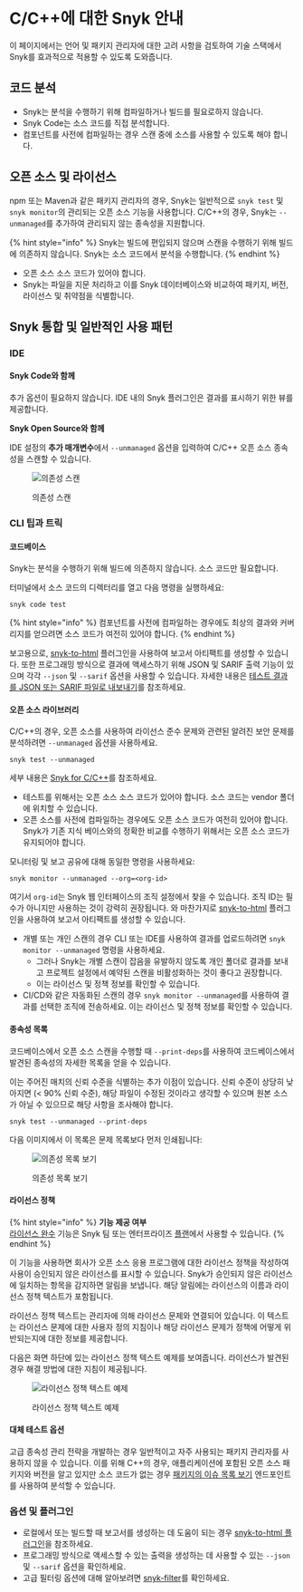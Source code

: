 # C/C++에 대한 Snyk 안내

이 페이지에서는 언어 및 패키지 관리자에 대한 고려 사항을 검토하여 기술 스택에서 Snyk를 효과적으로 적용할 수 있도록 도와줍니다.

## 코드 분석

* Snyk는 분석을 수행하기 위해 컴파일하거나 빌드를 필요로하지 않습니다.
* Snyk Code는 소스 코드를 직접 분석합니다.
* 컴포넌트를 사전에 컴파일하는 경우 스캔 중에 소스를 사용할 수 있도록 해야 합니다.

## 오픈 소스 및 라이선스

npm 또는 Maven과 같은 패키지 관리자의 경우, Snyk는 일반적으로 `snyk test` 및 `snyk monitor`의 관리되는 오픈 소스 기능을 사용합니다. C/C++의 경우, Snyk는 `--unmanaged`를 추가하여 관리되지 않는 종속성을 지원합니다.

{% hint style="info" %}
Snyk는 빌드에 편입되지 않으며 스캔을 수행하기 위해 빌드에 의존하지 않습니다. Snyk는 소스 코드에서 분석을 수행합니다.
{% endhint %}

* 오픈 소스 소스 코드가 있어야 합니다.
* Snyk는 파일을 지문 처리하고 이를 Snyk 데이터베이스와 비교하여 패키지, 버전, 라이선스 및 취약점을 식별합니다.

## Snyk 통합 및 일반적인 사용 패턴

### IDE

#### Snyk Code와 함께

추가 옵션이 필요하지 않습니다. IDE 내의 Snyk 플러그인은 결과를 표시하기 위한 뷰를 제공합니다.

**Snyk Open Source와 함께**

IDE 설정의 **추가 매개변수**에서 `--unmanaged` 옵션을 입력하여 C/C++ 오픈 소스 종속성을 스캔할 수 있습니다.

<div align="left">
<figure><img src="https://lh6.googleusercontent.com/1j-2sJjuVejBJ6nARpaAx2uhdhqT7G3XyNCGZqFxBXJV9ujqRHBYiwInr_mFT7SH-fnhG6iUysKxzYKluPG1f3xUKyb2q-JycA_0QevtaS3hdm4I7-QT7M5benqzWkIe5N-7L3czV-F84_xUR5yl7k0" alt="의존성 스캔"><figcaption><p>의존성 스캔</p></figcaption></figure>
</div>

### CLI 팁과 트릭

#### 코드베이스

Snyk는 분석을 수행하기 위해 빌드에 의존하지 않습니다. 소스 코드만 필요합니다.

터미널에서 소스 코드의 디렉터리를 열고 다음 명령을 실행하세요:

```
snyk code test
```

{% hint style="info" %}
컴포넌트를 사전에 컴파일하는 경우에도 최상의 결과와 커버리지를 얻으려면 소스 코드가 여전히 있어야 합니다.
{% endhint %}

보고용으로, [snyk-to-html](../../snyk-cli/scan-and-maintain-projects-using-the-cli/cli-tools/snyk-to-html.md) 플러그인을 사용하여 보고서 아티팩트를 생성할 수 있습니다. 또한 프로그래밍 방식으로 결과에 액세스하기 위해 JSON 및 SARIF 출력 기능이 있으며 각각 `--json` 및 `--sarif` 옵션을 사용할 수 있습니다. 자세한 내용은 [테스트 결과를 JSON 또는 SARIF 파일로 내보내기](../../snyk-cli/scan-and-maintain-projects-using-the-cli/snyk-cli-for-snyk-code/view-snyk-code-cli-results.md#export-test-results)를 참조하세요.

#### 오픈 소스 라이브러리

C/C++의 경우, 오픈 소스를 사용하여 라이선스 준수 문제와 관련된 알려진 보안 문제를 분석하려면 `--unmanaged` 옵션을 사용하세요.

```
snyk test --unmanaged
```

세부 내용은 [Snyk for C/C++](./)를 참조하세요.

* 테스트를 위해서는 오픈 소스 소스 코드가 있어야 합니다. 소스 코드는 vendor 폴더에 위치할 수 있습니다.
* 오픈 소스를 사전에 컴파일하는 경우에도 오픈 소스 코드가 여전히 있어야 합니다. Snyk가 기존 지식 베이스와의 정확한 비교를 수행하기 위해서는 오픈 소스 코드가 유지되어야 합니다.

모니터링 및 보고 공유에 대해 동일한 명령을 사용하세요:

```
snyk monitor --unmanaged --org=<org-id>
```

여기서 `org-id`는 Snyk 웹 인터페이스의 조직 설정에서 찾을 수 있습니다. 조직 ID는 필수가 아니지만 사용하는 것이 강력히 권장됩니다. 와 마찬가지로 [snyk-to-html](../../snyk-cli/scan-and-maintain-projects-using-the-cli/cli-tools/snyk-to-html.md) 플러그인을 사용하여 보고서 아티팩트를 생성할 수 있습니다.

* 개별 또는 개인 스캔의 경우 CLI 또는 IDE를 사용하여 결과를 업로드하려면 `snyk monitor --unmanaged` 명령을 사용하세요.
  * 그러나 Snyk는 개별 스캔이 잡음을 유발하지 않도록 개인 폴더로 결과를 보내고 프로젝트 설정에서 예약된 스캔을 비활성화하는 것이 좋다고 권장합니다.
  * 이는 라이선스 및 정책 정보를 확인할 수 있습니다.
* CI/CD와 같은 자동화된 스캔의 경우 `snyk monitor --unmanaged`를 사용하여 결과를 선택한 조직에 전송하세요. 이는 라이선스 및 정책 정보를 확인할 수 있습니다.

#### 종속성 목록

코드베이스에서 오픈 소스 스캔을 수행할 때 `--print-deps`를 사용하여 코드베이스에서 발견된 종속성의 자세한 목록을 얻을 수 있습니다.

이는 주어진 매치의 신뢰 수준을 식별하는 추가 이점이 있습니다. 신뢰 수준이 상당히 낮아지면 (< 90% 신뢰 수준), 해당 파일이 수정된 것이라고 생각할 수 있으며 원본 소스가 아닐 수 있으므로 해당 사항을 조사해야 합니다.

```
snyk test --unmanaged --print-deps
```

다음 이미지에서 이 목록은 문제 목록보다 먼저 인쇄됩니다:

<figure><img src="https://lh5.googleusercontent.com/x4y1uIQ2fCFX956f1eP4664i6VKEgK6eOOddlAZ4p4WnQWJu1t_ugSOpL394KEnuzSIPRs08gNAsmjvPa-GAV0C-975esRdy0EPDY7WImG1-SXSOFO0TIAVfh_Jp2DLYc6bm7iZu55UbE3Boh4TNk_I" alt="의존성 목록 보기"><figcaption><p>의존성 목록 보기</p></figcaption></figure>

#### 라이선스 정책

{% hint style="info" %}
**기능 제공 여부**\
[라이선스 완수](../../scan-with-snyk/snyk-open-source/scan-open-source-libraries-and-licenses/open-source-license-compliance.md) 기능은 Snyk 팀 또는 엔터프라이즈 [플랜](https://snyk.io/plans)에서 사용할 수 있습니다.
{% endhint %}

이 기능을 사용하면 회사가 오픈 소스 응용 프로그램에 대한 라이선스 정책을 작성하여 사용이 승인되지 않은 라이선스를 표시할 수 있습니다. Snyk가 승인되지 않은 라이선스에 일치하는 항목을 감지하면 알림을 보냅니다. 해당 알림에는 라이선스의 이름과 라이선스 정책 텍스트가 포함됩니다.

라이선스 정책 텍스트는 관리자에 의해 라이선스 문제와 연결되어 있습니다. 이 텍스트는 라이선스 문제에 대한 사용자 정의 지침이나 해당 라이선스 문제가 정책에 어떻게 위반되는지에 대한 정보를 제공합니다.

다음은 화면 하단에 있는 라이선스 정책 텍스트 예제를 보여줍니다. 라이선스가 발견된 경우 해결 방법에 대한 지침이 제공됩니다.

<div align="left">
<figure><img src="https://lh4.googleusercontent.com/lIn5JFEyaZaTNMVenBoeGIgTpC6YHxpmAjK947z5ISPlHV1rlOvPNCLyzXxsGNj65AAlGn6ff9dF4lHVsVFYMaKXWC939tasD91k98xcDv_Ske6Dz7goMXl5lByyqg6ptvvqaK0UEqLSdzUU9GKrW4U" alt="라이선스 정책 텍스트 예제"><figcaption><p>라이선스 정책 텍스트 예제</p></figcaption></figure>
</div>

#### 대체 테스트 옵션

고급 종속성 관리 전략을 개발하는 경우 일반적이고 자주 사용되는 패키지 관리자를 사용하지 않을 수 있습니다. 이를 위해 C++의 경우, 애플리케이션에 포함된 오픈 소스 패키지와 버전을 알고 있지만 소스 코드가 없는 경우 [패키지의 이슈 목록 보기](../../snyk-api/reference/issues.md#orgs-org\_id-packages-purl-issues) 엔드포인트를 사용하여 분석할 수 있습니다.

### 옵션 및 플러그인

* 로컬에서 또는 빌드할 때 보고서를 생성하는 데 도움이 되는 경우 [snyk-to-html 플러그인](../../snyk-cli/scan-and-maintain-projects-using-the-cli/cli-tools/snyk-to-html.md)을 참조하세요.
* 프로그래밍 방식으로 액세스할 수 있는 출력을 생성하는 데 사용할 수 있는 `--json` 및 `--sarif` 옵션을 확인하세요.
* 고급 필터링 옵션에 대해 알아보려면 [snyk-filter](../../snyk-cli/scan-and-maintain-projects-using-the-cli/cli-tools/snyk-filter.md)를 확인하세요.